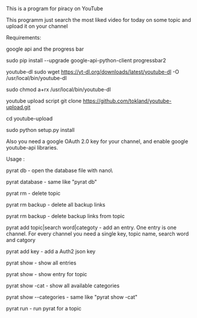 This is a program for piracy on YouTube
<p>
This programm just search the most liked video for today on some topic and upload it on your channel

<p>
<p>
Requirements:

google api and the progress bar
<p>
sudo pip install --upgrade google-api-python-client progressbar2
<p>
  
youtube-dl
sudo wget https://yt-dl.org/downloads/latest/youtube-dl -O /usr/local/bin/youtube-dl
<p>
sudo chmod a+rx /usr/local/bin/youtube-dl

youtube upload script
git clone https://github.com/tokland/youtube-upload.git
<p>
cd youtube-upload
<p>
sudo python setup.py install
  
<p>
Also you need a google OAuth 2.0 key for your channel, and enable google youtube-api libraries.
<p>
<p>
  
Usage : 
<p>
pyrat db                            - open the database file with nano\
<p>
pyrat database						- same like "pyrat db"
<p>
pyrat rm <topic> 					- delete topic
<p>
pyrat rm backup                     - delete all backup links
<p>
pyrat rm backup <topic>             - delete backup links from topic
<p>
pyrat add topic|search word|categoty   - add an entry. One entry is one channel. For every channel you need a single key, topic name, search word and catgory
<p>
pyrat add key <path/to/key> <topic> - add a Auth2 json key
<p>
pyrat show 							- show all entries						
<p>
pyrat show <topic>					- show entry for topic
<p>
pyrat show -cat                     - show all available categories
<p>  
pyrat show --categories             - same like "pyrat show -cat"
<p>
pyrat run <topic>                   - run pyrat for a topic
